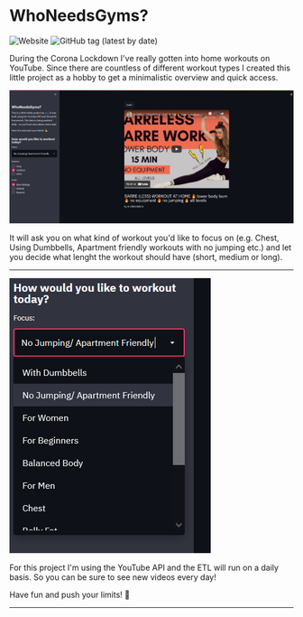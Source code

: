 # WhoNeedsGyms?
![Website](https://img.shields.io/website?style=flat-square&url=https%3A%2F%2Fwhoneedsgyms.herokuapp.com%2F)
![GitHub tag (latest by date)](https://img.shields.io/github/v/tag/falkzeh/WhoNeedsGyms?style=flat-square)

During the Corona Lockdown I've really gotten into home workouts on YouTube. Since there are countless of different workout types I created this little project as a hobby to get a minimalistic overview and quick access.

![](screenshots/main_site.png)

It will ask you on what kind of workout you'd like to focus on (e.g. Chest, Using Dumbbells, Apartment friendly workouts with no jumping etc.) and let you decide what lenght the workout should have (short, medium or long).

---

![](screenshots/main_focus.png)

For this project I'm using the YouTube API and the ETL will run on a daily basis. So you can be sure to see new videos every day!

Have fun and push your limits! 💪

---
